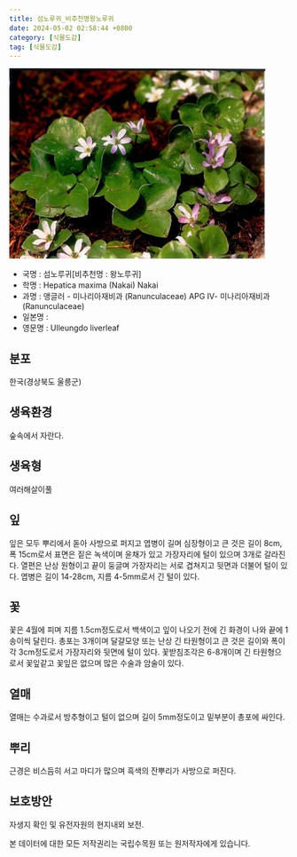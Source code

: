 ```yaml
---
title: 섬노루귀_비추천명왕노루귀
date: 2024-05-02 02:58:44 +0800
category: [식물도감]
tag: [식물도감]
---
```




![섬노루귀[비추천명 : 왕노루귀]](/assets/img/fileUpload/plants/basic/Ranunculaceae/Hepatica/19429/1_th2.JPG)
- 국명 : 섬노루귀[비추천명 : 왕노루귀]
- 학명 : Hepatica maxima (Nakai) Nakai
- 과명 : 앵글러 - 미나리아재비과 (Ranunculaceae) APG Ⅳ- 미나리아재비과 (Ranunculaceae)
- 일본명 : 
- 영문명 : Ulleungdo liverleaf


## 분포
한국(경상북도 울릉군) 
## 생육환경
숲속에서 자란다.
## 생육형
여러해살이풀 
## 잎
잎은 모두 뿌리에서 돋아 사방으로 퍼지고 엽병이 길며 심장형이고 큰 것은 길이 8cm, 폭 15cm로서 표면은 짙은 녹색이며 윤채가 있고 가장자리에 털이 있으며 3개로 갈라진다. 열편은 난상 원형이고 끝이 둥글며 가장자리는 서로 겹쳐지고 뒷면과 더불어 털이 있다. 엽병은 길이 14-28cm, 지름 4-5mm로서 긴 털이 있다.
## 꽃
꽃은 4월에 피며 지름 1.5cm정도로서 백색이고 잎이 나오기 전에 긴 화경이 나와 끝에 1송이씩 달린다. 총포는 3개이며 달걀모양 또는 난상 긴 타원형이고 큰 것은 길이와 폭이 각 3cm정도로서 가장자리와 뒷면에 털이 있다. 꽃받침조각은 6-8개이며 긴 타원형으로서 꽃잎같고 꽃잎은 없으며 많은 수술과 암술이 있다.
## 열매
열매는 수과로서 방추형이고 털이 없으며 길이 5mm정도이고 밑부분이 총포에 싸인다.
## 뿌리
근경은 비스듬히 서고 마디가 많으며 흑색의 잔뿌리가 사방으로 퍼진다.
## 보호방안
자생지 확인 및 유전자원의 현지내외 보전.






본 데이터에 대한 모든 저작권리는 국립수목원 또는 원저작자에게 있습니다.
